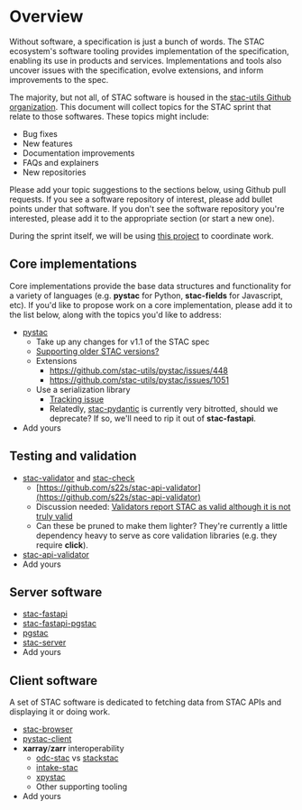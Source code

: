 # Overview

Without software, a specification is just a bunch of words.
The STAC ecosystem's software tooling provides implementation of the specification, enabling its use in products and services.
Implementations and tools also uncover issues with the specification, evolve extensions, and inform improvements to the spec.

The majority, but not all, of STAC software is housed in the [stac-utils Github organization](https://github.com/stac-utils).
This document will collect topics for the STAC sprint that relate to those softwares.
These topics might include:

- Bug fixes
- New features
- Documentation improvements
- FAQs and explainers
- New repositories

Please add your topic suggestions to the sections below, using Github pull requests.
If you see a software repository of interest, please add bullet points under that software.
If you don't see the software repository you're interested, please add it to the appropriate section (or start a new one).

During the sprint itself, we will be using [this project](https://github.com/orgs/stac-utils/projects/8/views/1) to coordinate work.

## Core implementations

Core implementations provide the base data structures and functionality for a variety of languages (e.g. **pystac** for Python, **stac-fields** for Javascript, etc).
If you'd like to propose work on a core implementation, please add it to the list below, along with the topics you'd like to address:

- [pystac](https://github.com/pystac)
  - Take up any changes for v1.1 of the STAC spec
  - [Supporting older STAC versions?](https://github.com/stac-utils/pystac/issues/441)
  - Extensions
    - <https://github.com/stac-utils/pystac/issues/448>
    - <https://github.com/stac-utils/pystac/issues/1051>
  - Use a serialization library
    - [Tracking issue](https://github.com/stac-utils/pystac/issues/1092)
    - Relatedly, [stac-pydantic](https://github.com/stac-utils/stac-pydantic) is currently very bitrotted, should we deprecate?
      If so, we'll need to rip it out of **stac-fastapi**.
- Add yours

## Testing and validation

- [stac-validator](https://github.com/stac-utils/stac-validator) and [stac-check](https://github.com/stac-utils/stac-check)
  - [https://github.com/s22s/stac-api-validator](https://github.com/s22s/stac-api-validator)
  - Discussion needed: [Validators report STAC as valid although it is not truly valid](https://github.com/radiantearth/stac-spec/discussions/1242)
  - Can these be pruned to make them lighter?
    They're currently a little dependency heavy to serve as core validation libraries (e.g. they require **click**).
- [stac-api-validator](https://github.com/stac-utils/stac-api-validator)
- Add yours

## Server software

- [stac-fastapi](https://github.com/stac-utils/stac-fastapi)
- [stac-fastapi-pgstac](https://github.com/stac-utils/stac-fastapi-pgstac)
- [pgstac](https://github.com/stac-utils/pgstac)
- [stac-server](https://github.com/stac-utils/stac-server)
- Add yours

## Client software

A set of STAC software is dedicated to fetching data from STAC APIs and displaying it or doing work.

- [stac-browser](https://github.com/radiantearth/stac-browser)
- [pystac-client](https://github.com/stac-utils/pystac-client)
- **xarray**/**zarr** interoperability
  - [odc-stac](https://github.com/opendatacube/odc-stac) vs [stackstac](https://github.com/gjoseph92/stackstac)
  - [intake-stac](https://github.com/intake/intake-stac)
  - [xpystac](https://github.com/stac-utils/xpystac)
  - Other supporting tooling
- Add yours
